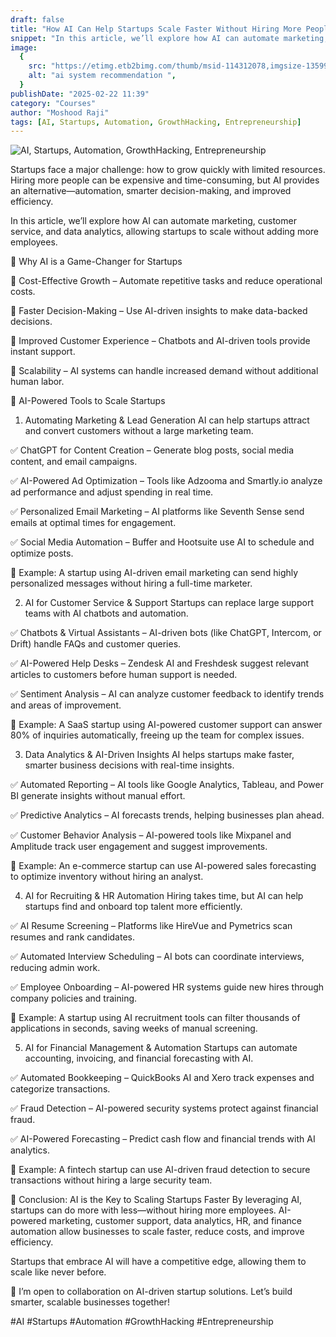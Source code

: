 ```yaml
---
draft: false
title: "How AI Can Help Startups Scale Faster Without Hiring More People"
snippet: "In this article, we’ll explore how AI can automate marketing, customer service, and data analytics, allowing startups to scale without adding more employees."
image:
  {
    src: "https://etimg.etb2bimg.com/thumb/msid-114312078,imgsize-135996,width-1200,height=765,overlay-etgovernment/news/technology/ai-powered-growth-helping-startups-scale-smarter-faster.jpg",
    alt: "ai system recommendation ",
  }
publishDate: "2025-02-22 11:39"
category: "Courses"
author: "Moshood Raji"
tags: [AI, Startups, Automation, GrowthHacking, Entrepreneurship]
---
```


![AI, Startups, Automation, GrowthHacking, Entrepreneurship](https://etimg.etb2bimg.com/thumb/msid-114312078,imgsize-135996,width-1200,height=765,overlay-etgovernment/news/technology/ai-powered-growth-helping-startups-scale-smarter-faster.jpg)

Startups face a major challenge: how to grow quickly with limited resources. Hiring more people can be expensive and time-consuming, but AI provides an alternative—automation, smarter decision-making, and improved efficiency.

In this article, we’ll explore how AI can automate marketing, customer service, and data analytics, allowing startups to scale without adding more employees.

🔹 Why AI is a Game-Changer for Startups

🚀 Cost-Effective Growth – Automate repetitive tasks and reduce operational costs.

🚀 Faster Decision-Making – Use AI-driven insights to make data-backed decisions.

🚀 Improved Customer Experience – Chatbots and AI-driven tools provide instant support.

🚀 Scalability – AI systems can handle increased demand without additional human labor.

🔹 AI-Powered Tools to Scale Startups

1. Automating Marketing & Lead Generation
   AI can help startups attract and convert customers without a large marketing team.

✅ ChatGPT for Content Creation – Generate blog posts, social media content, and email campaigns.

✅ AI-Powered Ad Optimization – Tools like Adzooma and Smartly.io analyze ad performance and adjust spending in real time.

✅ Personalized Email Marketing – AI platforms like Seventh Sense send emails at optimal times for engagement.

✅ Social Media Automation – Buffer and Hootsuite use AI to schedule and optimize posts.

🔹 Example:
A startup using AI-driven email marketing can send highly personalized messages without hiring a full-time marketer.

2. AI for Customer Service & Support
   Startups can replace large support teams with AI chatbots and automation.

✅ Chatbots & Virtual Assistants – AI-driven bots (like ChatGPT, Intercom, or Drift) handle FAQs and customer queries.

✅ AI-Powered Help Desks – Zendesk AI and Freshdesk suggest relevant articles to customers before human support is needed.

✅ Sentiment Analysis – AI can analyze customer feedback to identify trends and areas of improvement.

🔹 Example:
A SaaS startup using AI-powered customer support can answer 80% of inquiries automatically, freeing up the team for complex issues.

3. Data Analytics & AI-Driven Insights
   AI helps startups make faster, smarter business decisions with real-time insights.

✅ Automated Reporting – AI tools like Google Analytics, Tableau, and Power BI generate insights without manual effort.

✅ Predictive Analytics – AI forecasts trends, helping businesses plan ahead.

✅ Customer Behavior Analysis – AI-powered tools like Mixpanel and Amplitude track user engagement and suggest improvements.

🔹 Example:
An e-commerce startup can use AI-powered sales forecasting to optimize inventory without hiring an analyst.

4. AI for Recruiting & HR Automation
   Hiring takes time, but AI can help startups find and onboard top talent more efficiently.

✅ AI Resume Screening – Platforms like HireVue and Pymetrics scan resumes and rank candidates.

✅ Automated Interview Scheduling – AI bots can coordinate interviews, reducing admin work.

✅ Employee Onboarding – AI-powered HR systems guide new hires through company policies and training.

🔹 Example:
A startup using AI recruitment tools can filter thousands of applications in seconds, saving weeks of manual screening.

5. AI for Financial Management & Automation
   Startups can automate accounting, invoicing, and financial forecasting with AI.

✅ Automated Bookkeeping – QuickBooks AI and Xero track expenses and categorize transactions.

✅ Fraud Detection – AI-powered security systems protect against financial fraud.

✅ AI-Powered Forecasting – Predict cash flow and financial trends with AI analytics.

🔹 Example:
A fintech startup can use AI-driven fraud detection to secure transactions without hiring a large security team.

🔹 Conclusion: AI is the Key to Scaling Startups Faster
By leveraging AI, startups can do more with less—without hiring more employees. AI-powered marketing, customer support, data analytics, HR, and finance automation allow businesses to scale faster, reduce costs, and improve efficiency.

Startups that embrace AI will have a competitive edge, allowing them to scale like never before.

🚀 I’m open to collaboration on AI-driven startup solutions. Let’s build smarter, scalable businesses together!

#AI #Startups #Automation #GrowthHacking #Entrepreneurship
